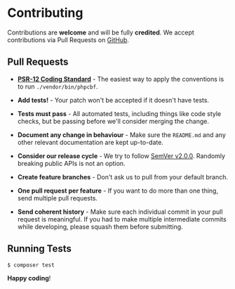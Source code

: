 # Contributing

Contributions are **welcome** and will be fully **credited**. We accept contributions via Pull Requests on [GitHub](https://github.com/bgreenacre/env-paths).

## Pull Requests

- **[PSR-12 Coding Standard](https://github.com/php-fig/fig-standards/blob/master/accepted/PSR-12-extended-coding-style-guide.md)** - The easiest way to apply the conventions is to run `./vendor/bin/phpcbf`.

- **Add tests!** - Your patch won't be accepted if it doesn't have tests.

- **Tests must pass** - All automated tests, including things like code style checks, but be passing before we'll consider merging the change.

- **Document any change in behaviour** - Make sure the `README.md` and any other relevant documentation are kept up-to-date.

- **Consider our release cycle** - We try to follow [SemVer v2.0.0](https://semver.org/). Randomly breaking public APIs is not an option.

- **Create feature branches** - Don't ask us to pull from your default branch.

- **One pull request per feature** - If you want to do more than one thing, send multiple pull requests.

- **Send coherent history** - Make sure each individual commit in your pull request is meaningful. If you had to make multiple intermediate commits while developing, please squash them before submitting.


## Running Tests

``` bash
$ composer test
```


**Happy coding**!

